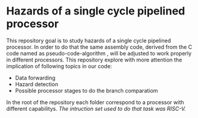 # Hazards of a single cycle pipelined processor
This repository goal is to study hazards of a single cycle pipelined processor. In order to do that the same assembly code, derived from the C code named as pseudo-code-algorithm , will be adjusted to work properly in different processors. This repository explore with more attention the implication of following topics in our code:
- Data forwarding
- Hazard detection
- Possible processor stages to do the branch comparatiom

In the root of the repository each folder correspond to a processor with different capabilitys.
_The intruction set used to do that task was RISC-V._
